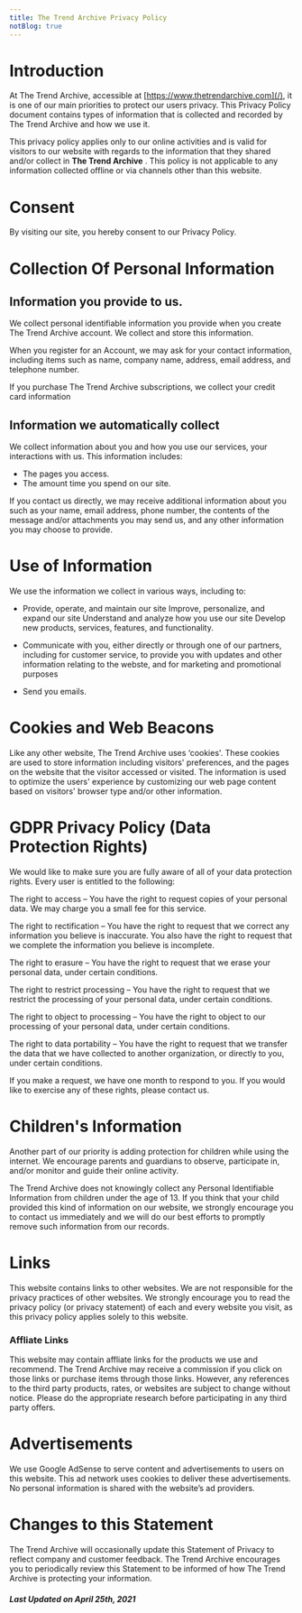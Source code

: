 ```yaml
---
title: The Trend Archive Privacy Policy
notBlog: true
---
```


# Introduction
At The Trend Archive, accessible at [https://www.thetrendarchive.com](/), it is one of our main priorities to protect our users privacy. This Privacy Policy document contains types of information that is collected and recorded by The Trend Archive and how we use it.


This privacy policy applies only to our online activities and is valid for visitors to our website with regards to the information that they shared and/or collect in **The Trend Archive** . This policy is not applicable to any information collected offline or via channels other than this website.

# Consent

By visiting our site, you hereby consent to our Privacy Policy.

# Collection Of Personal Information

## Information you provide to us.
We collect personal identifiable information you provide when you create The Trend Archive account. We collect and store this information.

When you register for an Account, we may ask for your contact information, including items such as name, company name, address, email address, and telephone number.

If you purchase The Trend Archive subscriptions, we collect your credit card information


## Information we automatically collect

We collect information about you and how you use our services, your interactions with us. This information includes:
 - The pages you access.
 - The amount time you spend on our site.


If you contact us directly, we may receive
additional information about you such as your name, email address, phone number, the contents of the message and/or attachments you may send us, and any other information you may choose to provide.

# Use of Information

We use the information we collect in various ways, including to:

- Provide, operate, and maintain our site
Improve, personalize, and expand our site
Understand and analyze how you use our site
Develop new products, services, features, and functionality. 

- Communicate with you, either directly or through one of our partners, including for customer service, to provide you with updates and other information relating to the webste, and for marketing and promotional purposes
- Send you emails.


# Cookies and Web Beacons

Like any other website, The Trend Archive uses ‘cookies'. These cookies are used to store information including visitors' preferences, and the pages on the website that the visitor accessed or visited. The information is used to optimize the users' experience by customizing our web page content based on visitors' browser type and/or other information.



# GDPR Privacy Policy (Data Protection Rights)

We would like to make sure you are fully aware of all of your data protection rights. Every user is entitled to the following:

The right to access – You have the right to request copies of your personal data. We may charge you a small fee for this service.

The right to rectification – You have the right to request that we correct any information you believe is inaccurate. You also have the right to request that we complete the information you believe is incomplete.

The right to erasure – You have the right to request that we erase your personal data, under certain conditions.

The right to restrict processing – You have the right to request that we restrict the processing of your personal data, under certain conditions.

The right to object to processing – You have the right to object to our processing of your personal data, under certain conditions.

The right to data portability – You have the right to request that we transfer the data that we have collected to another organization, or directly to you, under certain conditions.

If you make a request, we have one month to respond to you. If you would like to exercise any of these rights, please contact us.


# Children's Information

Another part of our priority is adding protection for children while using the internet. We encourage parents and guardians to observe, participate in, and/or monitor and guide their online activity.

The Trend Archive does not knowingly collect any Personal Identifiable Information from children under the age of 13. If you think that your child provided this kind of information on our website, we strongly encourage you to contact us immediately and we will do our best efforts to promptly remove such information from our records.

# Links
This website contains links to other websites. We are not responsible for the privacy practices of other websites. We strongly encourage you to read the privacy policy (or privacy statement) of each and every website you visit, as this privacy policy applies solely to this website.


### Affliate Links

This website may contain affliate links for the products we use and recommend. The Trend Archive may receive a commission if you click on those links or purchase items through those links. However, any references to the third party products, rates, or websites are subject to change without notice. Please do the appropriate research before participating in any third party offers.


# Advertisements

We use Google AdSense to serve content and advertisements to users on this website. This ad network uses cookies to deliver these advertisements. No personal information is shared with the website’s ad providers.


# Changes to this Statement
The Trend Archive will occasionally update this Statement of Privacy to reflect company and customer feedback. The Trend Archive encourages you to periodically review this Statement to be informed of how The Trend Archive is protecting your information.


##### Last Updated on April 25th, 2021